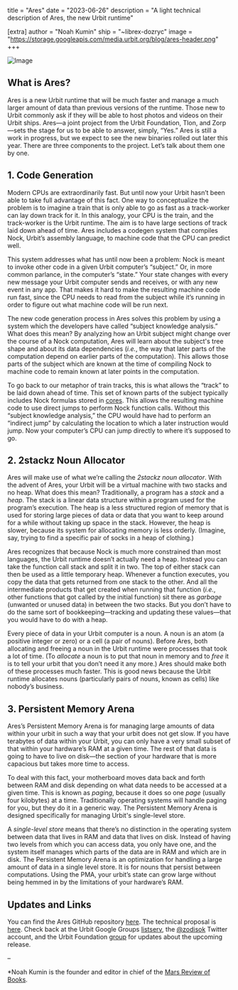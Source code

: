 title = "Ares"
date = "2023-06-26"
description = "A light technical description of Ares, the new Urbit runtime"

[extra]
author = "Noah Kumin"
ship = "~librex-dozryc"
image = "https://storage.googleapis.com/media.urbit.org/blog/ares-header.png"
+++

![Image](https://storage.googleapis.com/media.urbit.org/blog/ares-header.png)

## What is Ares?

Ares is a new Urbit runtime that will be much faster and manage a much larger amount of data than previous versions of the runtime. Those new to Urbit commonly ask if they will be able to host photos and videos on their Urbit ships. Ares—a joint project from the Urbit Foundation, Tlon, and Zorp—sets the stage for us to be able to answer, simply, “Yes.” Ares is still a work in progress, but we expect to see the new binaries rolled out later this year. There are three components to the project. Let’s talk about them one by one.

## 1. Code Generation

Modern CPUs are extraordinarily fast. But until now your Urbit hasn’t been able to take full advantage of this fact. One way to conceptualize the problem is to imagine a train that is only able to go as fast as a track-worker can lay down track for it. In this analogy, your CPU is the train, and the track-worker is the Urbit runtime. The aim is to have large sections of track laid down ahead of time. Ares includes a codegen system that compiles Nock, Urbit’s assembly language, to machine code that the CPU can predict well.

This system addresses what has until now been a problem: Nock is meant to invoke other code in a given Urbit computer’s “subject.” Or, in more common parlance, in the computer’s “state.” Your state changes with every new message your Urbit computer sends and receives, or with any new event in any app. That makes it hard to make the resulting machine code run fast, since the CPU needs to read from the subject while it’s running in order to figure out what machine code will be run next.

The new code generation process in Ares solves this problem by using a system which the developers have called “subject knowledge analysis.” What does this mean? By analyzing how an Urbit subject might change over the course of a Nock computation, Ares will learn about the subject's tree shape and about its data dependencies (*i.e.*, the way that later parts of the computation depend on earlier parts of the computation). This allows those parts of the subject which are known at the time of compiling Nock to machine code to remain known at later points in the computation.

To go back to our metaphor of train tracks, this is what allows the “track” to be laid down ahead of time. This set of known parts of the subject typically includes Nock formulas stored in [cores](https://developers.urbit.org/guides/core/hoon-school/F-cores#cores). This allows the resulting machine code to use direct jumps to perform Nock function calls. Without this “subject knowledge analysis,” the CPU would have had to perform an “indirect jump” by calculating the location to which a later instruction would jump. Now your computer’s CPU can jump directly to where it’s supposed to go.  

## 2. 2stackz Noun Allocator

Ares will make use of what we’re calling the *2stackz noun allocator*. With the advent of Ares, your Urbit will be a virtual machine with two stacks and no heap. What does this mean? Traditionally, a program has a *stack* and a *heap*. The stack is a linear data structure within a program used for the program’s execution. The heap is a less structured region of memory that is used for storing large pieces of data or data that you want to keep around for a while without taking up space in the stack. However, the heap is slower, because its system for allocating memory is less orderly. (Imagine, say, trying to find a specific pair of socks in a heap of clothing.) 

Ares recognizes that because Nock is much more constrained than most languages, the Urbit runtime doesn’t actually need a heap. Instead you can take the function call stack and split it in two. The top of either stack can then be used as a little temporary heap. Whenever a function executes, you copy the data that gets returned from one stack to the other. And all the intermediate products that get created when running that function (*i.e.*, other functions that got called by the initial function) sit there as *garbage* (unwanted or unused data) in between the two stacks. But you don’t have to do the same sort of bookkeeping—tracking and updating these values—that you would have to do with a heap.

Every piece of data in your Urbit computer is a noun. A noun is an atom (a positive integer or zero) or a cell (a pair of nouns). Before Ares, both allocating and freeing a noun in the Urbit runtime were processes that took a lot of time. (To *allocate* a noun is to put that noun in memory and to *free* it is to tell your urbit that you don’t need it any more.) Ares should make both of these processes much faster. This is good news because the Urbit runtime allocates nouns (particularly pairs of nouns, known as cells) like nobody’s business. 

## 3. Persistent Memory Arena

Ares’s Persistent Memory Arena is for managing large amounts of data within your urbit in such a way that your urbit does not get slow. If you have terabytes of data within your Urbit, you can only have a very small subset of that within your hardware’s RAM at a given time. The rest of that data is going to have to live on disk—the section of your hardware that is more capacious but takes more time to access. 

To deal with this fact, your motherboard moves data back and forth between RAM and disk depending on what data needs to be accessed at a given time. This is known as *paging*, because it does so one *page* (usually four kilobytes) at a time. Traditionally operating systems will handle paging for you, but they do it in a generic way. The Persistent Memory Arena is designed specifically for managing Urbit's single-level store.

A *single-level store* means that there’s no distinction in the operating system between data that lives in RAM and data that lives on disk. Instead of having two levels from which you can access data, you only have one, and the system itself manages which parts of the data are in RAM and which are in disk. The Persistent Memory Arena is an optimization for handling a large amount of data in a single level store. It is for nouns that persist between computations. Using the PMA, your urbit’s state can grow large without being hemmed in by the limitations of your hardware’s RAM.


## Updates and Links

You can find the Ares GitHub repository [here](https://github.com/urbit/ares). The technical proposal is [here](https://github.com/urbit/ares/blob/status/docs/proposal/proposal-nock-performance.md). Check back at the Urbit Google Groups [listserv](https://groups.google.com/a/urbit.org/g/dev/), the [@zodisok](https://twitter.com/zodisok) Twitter account, and the Urbit Foundation [group](https://tlon.network/lure/~halbex-palheb/uf-public) for updates about the upcoming release.

–

*Noah Kumin is the founder and editor in chief of the [Mars Review of Books](https://marsreview.org/).
